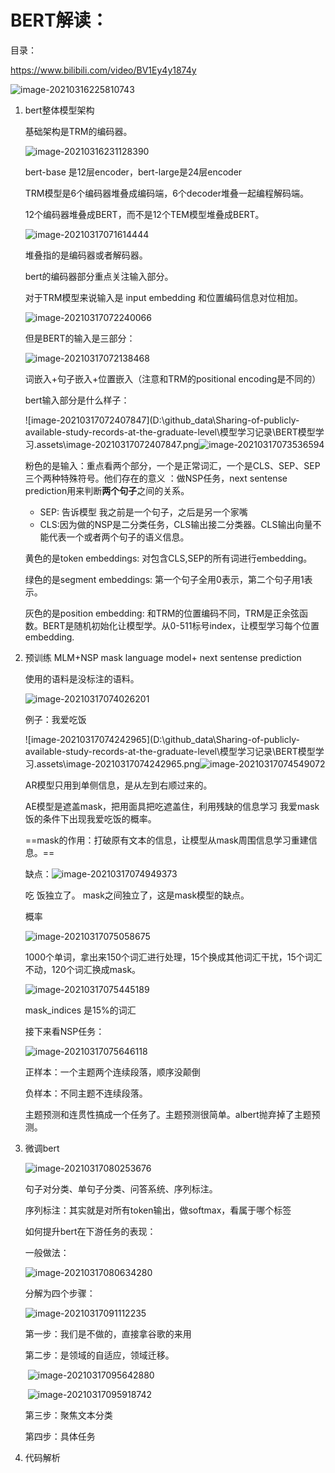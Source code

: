 # BERT解读：

目录：

https://www.bilibili.com/video/BV1Ey4y1874y

![image-20210316225810743](D:\github_data\Sharing-of-publicly-available-study-records-at-the-graduate-level\模型学习记录\BERT模型学习.assets\image-20210316225810743.png)

1. bert整体模型架构

   基础架构是TRM的编码器。

   ![image-20210316231128390](D:\github_data\Sharing-of-publicly-available-study-records-at-the-graduate-level\模型学习记录\BERT模型学习.assets\image-20210316231128390.png)

   bert-base 是12层encoder，bert-large是24层encoder

   TRM模型是6个编码器堆叠成编码端，6个decoder堆叠一起编程解码端。

   12个编码器堆叠成BERT，而不是12个TEM模型堆叠成BERT。

   

   ![image-20210317071614444](D:\github_data\Sharing-of-publicly-available-study-records-at-the-graduate-level\模型学习记录\BERT模型学习.assets\image-20210317071614444.png)

   堆叠指的是编码器或者解码器。

   bert的编码器部分重点关注输入部分。

   对于TRM模型来说输入是 input embedding 和位置编码信息对位相加。

   ![image-20210317072240066](D:\github_data\Sharing-of-publicly-available-study-records-at-the-graduate-level\模型学习记录\BERT模型学习.assets\image-20210317072240066.png)

   但是BERT的输入是三部分：

   ![image-20210317072138468](D:\github_data\Sharing-of-publicly-available-study-records-at-the-graduate-level\模型学习记录\BERT模型学习.assets\image-20210317072138468.png)

   词嵌入+句子嵌入+位置嵌入（注意和TRM的positional encoding是不同的）

   bert输入部分是什么样子：

   ![image-20210317072407847](D:\github_data\Sharing-of-publicly-available-study-records-at-the-graduate-level\模型学习记录\BERT模型学习.assets\image-20210317072407847.png![image-20210317073536594](D:\github_data\Sharing-of-publicly-available-study-records-at-the-graduate-level\模型学习记录\BERT模型学习.assets\image-20210317073536594.png)

   

   粉色的是输入：重点看两个部分，一个是正常词汇，一个是CLS、SEP、SEP三个两种特殊符号。他们存在的意义 ：做NSP任务，next sentense prediction用来判断**两个句子**之间的关系。

   - SEP: 告诉模型 我之前是一个句子，之后是另一个家嘴
   - CLS:因为做的NSP是二分类任务，CLS输出接二分类器。CLS输出向量不能代表一个或者两个句子的语义信息。 

   黄色的是token embeddings: 对包含CLS,SEP的所有词进行embedding。

   绿色的是segment embeddings: 第一个句子全用0表示，第二个句子用1表示。

   灰色的是position embedding:  和TRM的位置编码不同，TRM是正余弦函数。BERT是随机初始化让模型学。从0-511标号index，让模型学习每个位置embedding.

2. 预训练 MLM+NSP mask language model+ next sentense prediction

   使用的语料是没标注的语料。

   ![image-20210317074026201](D:\github_data\Sharing-of-publicly-available-study-records-at-the-graduate-level\模型学习记录\BERT模型学习.assets\image-20210317074026201.png)

   例子：我爱吃饭

   ![image-20210317074242965](D:\github_data\Sharing-of-publicly-available-study-records-at-the-graduate-level\模型学习记录\BERT模型学习.assets\image-20210317074242965.png![image-20210317074549072](D:\github_data\Sharing-of-publicly-available-study-records-at-the-graduate-level\模型学习记录\BERT模型学习.assets\image-20210317074549072.png)

   

   AR模型只用到单侧信息，是从左到右顺过来的。

   AE模型是遮盖mask，把用面具把吃遮盖住，利用残缺的信息学习 我爱mask饭的条件下出现我爱吃饭的概率。

   ==mask的作用：打破原有文本的信息，让模型从mask周围信息学习重建信息。==

   缺点：![image-20210317074949373](D:\github_data\Sharing-of-publicly-available-study-records-at-the-graduate-level\模型学习记录\BERT模型学习.assets\image-20210317074949373.png)

   吃 饭独立了。 mask之间独立了，这是mask模型的缺点。

   概率

   ![image-20210317075058675](D:\github_data\Sharing-of-publicly-available-study-records-at-the-graduate-level\模型学习记录\BERT模型学习.assets\image-20210317075058675.png)

   1000个单词，拿出来150个词汇进行处理，15个换成其他词汇干扰，15个词汇不动，120个词汇换成mask。

   ![image-20210317075445189](D:\github_data\Sharing-of-publicly-available-study-records-at-the-graduate-level\模型学习记录\BERT模型学习.assets\image-20210317075445189.png)

   mask_indices 是15%的词汇

   接下来看NSP任务：

   ![image-20210317075646118](D:\github_data\Sharing-of-publicly-available-study-records-at-the-graduate-level\模型学习记录\BERT模型学习.assets\image-20210317075646118.png)

   正样本：一个主题两个连续段落，顺序没颠倒

   负样本：不同主题不连续段落。

   主题预测和连贯性搞成一个任务了。主题预测很简单。albert抛弃掉了主题预测。

3. 微调bert

   ![image-20210317080253676](D:\github_data\Sharing-of-publicly-available-study-records-at-the-graduate-level\模型学习记录\BERT模型学习.assets\image-20210317080253676.png)

   句子对分类、单句子分类、问答系统、序列标注。

   序列标注：其实就是对所有token输出，做softmax，看属于哪个标签

   

   如何提升bert在下游任务的表现：

   一般做法：

   ![image-20210317080634280](D:\github_data\Sharing-of-publicly-available-study-records-at-the-graduate-level\模型学习记录\BERT模型学习.assets\image-20210317080634280.png)

   

   分解为四个步骤：

   ![image-20210317091112235](D:\github_data\Sharing-of-publicly-available-study-records-at-the-graduate-level\模型学习记录\BERT模型学习.assets\image-20210317091112235.png)

   第一步：我们是不做的，直接拿谷歌的来用

   第二步：是领域的自适应，领域迁移。

   ​	![image-20210317095642880](D:\github_data\Sharing-of-publicly-available-study-records-at-the-graduate-level\模型学习记录\BERT模型学习.assets\image-20210317095642880.png)

   ​	![image-20210317095918742](D:\github_data\Sharing-of-publicly-available-study-records-at-the-graduate-level\模型学习记录\BERT模型学习.assets\image-20210317095918742.png)

   

   第三步：聚焦文本分类

   第四步：具体任务

   

   

   

4. 代码解析

